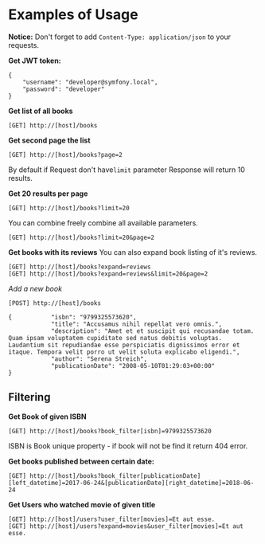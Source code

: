 # Examples of Usage

**Notice:** Don't forget to add `Content-Type: application/json` to your requests.


**Get JWT token:**

```
{
	"username": "developer@symfony.local",
	"password": "developer"
}
```

**Get list of all books**

```
[GET] http://[host]/books
```

**Get second page the list**

```
[GET] http://[host]/books?page=2
```

By default if Request don't have`limit` parameter Response will return 10 results.

**Get 20 results per page**

```
[GET] http://[host]/books?limit=20
```

You can combine freely combine all available parameters.

```
[GET] http://[host]/books?limit=20&page=2
```

**Get books with its reviews**
You can also expand book listing of it's reviews.

```
[GET] http://[host]/books?expand=reviews
[GET] http://[host]/books?expand=reviews&limit=20&page=2
```

*Add a new book*

```
[POST] http://[host]/books

{           "isbn": "9799325573620",
            "title": "Accusamus nihil repellat vero omnis.",
            "description": "Amet et et suscipit qui recusandae totam. Quam ipsam voluptatem cupiditate sed natus debitis voluptas. Laudantium sit repudiandae esse perspiciatis dignissimos error et itaque. Tempora velit porro ut velit soluta explicabo eligendi.",
            "author": "Serena Streich",
            "publicationDate": "2008-05-10T01:29:03+00:00"
}

```

## Filtering
**Get Book of given ISBN**

```
[GET] http://[host]/books?book_filter[isbn]=9799325573620
```

ISBN is Book unique property - if book will not be find it return 404 error. 

**Get books published between certain date:**

```
[GET] http://[host]/books?book_filter[publicationDate][left_datetime]=2017-06-24&[publicationDate][right_datetime]=2018-06-24
```

**Get Users who watched movie of given title**

```
[GET] http://[host]/users?user_filter[movies]=Et aut esse.
[GET] http://[host]/users?expand=movies&user_filter[movies]=Et aut esse.
```
